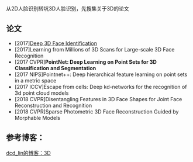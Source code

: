 从2D人脸识别转坑3D人脸识别，先搜集关于3D的论文  
## 论文
* [2017][Deep 3D Face Identification](https://github.com/alfredtorres/Reading-notebook/blob/master/3D%20Face%20Recognition/Deep%203D%20Face%20Identification.md)
* [2017]Learning from Millions of 3D Scans for Large-scale 3D Face Recognition
* [2017 CVPR]**PointNet: Deep Learning on Point Sets for 3D Classification and Segmentation**
* [2017 NIPS]Pointnet++: Deep hierarchical feature learning on point sets in a metric space
* [2017 ICCV]Escape from cells: Deep kd-networks for the recognition of 3d point cloud models
* [2018 CVPR]Disentangling Features in 3D Face Shapes for Joint Face Reconstruction and Recognition
* [2018 CVPR]Sparse Photometric 3D Face Reconstruction Guided by Morphable Models   

## 参考博客：
[dcd_lin的博客：3D](https://blog.csdn.net/linmingan/article/category/7439522/1)
